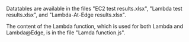 Datatables are available in the files "EC2 test results.xlsx", "Lambda test results.xlsx", and "Lambda-At-Edge results.xlsx".

The content of the Lambda function, which is used for both Lambda and Lambda@Edge, is in the file "Lamda function.js".